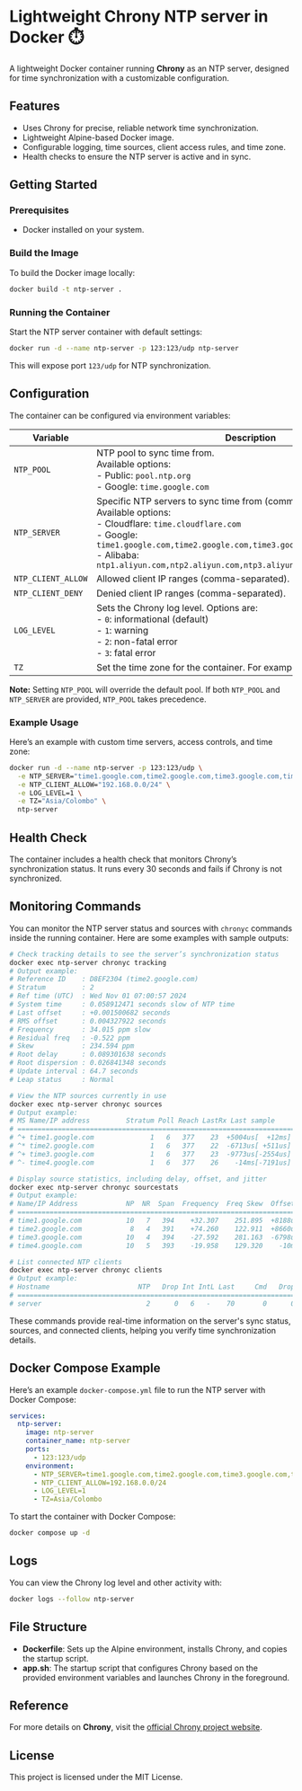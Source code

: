 # Lightweight Chrony NTP server in Docker ⏱️

A lightweight Docker container running **Chrony** as an NTP server, designed for time synchronization with a customizable configuration.

## Features

- Uses Chrony for precise, reliable network time synchronization.
- Lightweight Alpine-based Docker image.
- Configurable logging, time sources, client access rules, and time zone.
- Health checks to ensure the NTP server is active and in sync.

## Getting Started

### Prerequisites

- Docker installed on your system.

### Build the Image

To build the Docker image locally:

```bash
docker build -t ntp-server .
```

### Running the Container

Start the NTP server container with default settings:

```bash
docker run -d --name ntp-server -p 123:123/udp ntp-server
```

This will expose port `123/udp` for NTP synchronization.

## Configuration

The container can be configured via environment variables:

| Variable           | Description                                                     | Default             |
|--------------------|-----------------------------------------------------------------|---------------------|
| `NTP_POOL`         | NTP pool to sync time from.<br>Available options:<br>- Public: `pool.ntp.org`<br>- Google: `time.google.com` | `pool.ntp.org`      |
| `NTP_SERVER`       | Specific NTP servers to sync time from (comma-separated).<br>Available options:<br>- Cloudflare: `time.cloudflare.com`<br>- Google: `time1.google.com,time2.google.com,time3.google.com,time4.google.com`<br>- Alibaba: `ntp1.aliyun.com,ntp2.aliyun.com,ntp3.aliyun.com,ntp4.aliyun.com` | -                   |
| `NTP_CLIENT_ALLOW` | Allowed client IP ranges (comma-separated).                     | `allow all`         |
| `NTP_CLIENT_DENY`  | Denied client IP ranges (comma-separated).                      | None                |
| `LOG_LEVEL`        | Sets the Chrony log level. Options are:<br>  - `0`: informational (default)<br>  - `1`: warning<br>  - `2`: non-fatal error<br>  - `3`: fatal error | `0` (informational) |
| `TZ`               | Set the time zone for the container. For example: `Asia/Colombo`. | UTC                 |

**Note:** Setting `NTP_POOL` will override the default pool. If both `NTP_POOL` and `NTP_SERVER` are provided, `NTP_POOL` takes precedence.

### Example Usage

Here’s an example with custom time servers, access controls, and time zone:

```bash
docker run -d --name ntp-server -p 123:123/udp \
  -e NTP_SERVER="time1.google.com,time2.google.com,time3.google.com,time4.google.com" \
  -e NTP_CLIENT_ALLOW="192.168.0.0/24" \
  -e LOG_LEVEL=1 \
  -e TZ="Asia/Colombo" \
  ntp-server
```

## Health Check

The container includes a health check that monitors Chrony’s synchronization status. It runs every 30 seconds and fails if Chrony is not synchronized.

## Monitoring Commands

You can monitor the NTP server status and sources with `chronyc` commands inside the running container. Here are some examples with sample outputs:

```bash
# Check tracking details to see the server’s synchronization status
docker exec ntp-server chronyc tracking
# Output example:
# Reference ID    : D8EF2304 (time2.google.com)
# Stratum         : 2
# Ref time (UTC)  : Wed Nov 01 07:00:57 2024
# System time     : 0.058912471 seconds slow of NTP time
# Last offset     : +0.001500682 seconds
# RMS offset      : 0.004327922 seconds
# Frequency       : 34.015 ppm slow
# Residual freq   : -0.522 ppm
# Skew            : 234.594 ppm
# Root delay      : 0.089301638 seconds
# Root dispersion : 0.026841348 seconds
# Update interval : 64.7 seconds
# Leap status     : Normal

# View the NTP sources currently in use
docker exec ntp-server chronyc sources
# Output example:
# MS Name/IP address         Stratum Poll Reach LastRx Last sample               
# ===============================================================================
# ^+ time1.google.com              1   6   377    23  +5004us[  +12ms] +/-   42ms
# ^* time2.google.com              1   6   377    22  -6713us[ +511us] +/-   41ms
# ^+ time3.google.com              1   6   377    23  -9773us[-2554us] +/-   49ms
# ^- time4.google.com              1   6   377    26    -14ms[-7191us] +/-   41ms

# Display source statistics, including delay, offset, and jitter
docker exec ntp-server chronyc sourcestats
# Output example:
# Name/IP Address            NP  NR  Span  Frequency  Freq Skew  Offset  Std Dev
# ==============================================================================
# time1.google.com           10   7   394    +32.307    251.895  +8188us    24ms
# time2.google.com            8   4   391    +74.260    122.911  +8660us  7923us
# time3.google.com           10   4   394    -27.592    281.163  -6798us    25ms
# time4.google.com           10   5   393    -19.958    129.320    -10ms    11ms

# List connected NTP clients
docker exec ntp-server chronyc clients
# Output example:
# Hostname                      NTP   Drop Int IntL Last     Cmd   Drop Int  Last
# ===============================================================================
# server                          2      0   6   -    70       0      0   -     -
```

These commands provide real-time information on the server's sync status, sources, and connected clients, helping you verify time synchronization details.

## Docker Compose Example

Here’s an example `docker-compose.yml` file to run the NTP server with Docker Compose:

```yaml
services:
  ntp-server:
    image: ntp-server
    container_name: ntp-server
    ports:
      - 123:123/udp
    environment:
      - NTP_SERVER=time1.google.com,time2.google.com,time3.google.com,time4.google.com
      - NTP_CLIENT_ALLOW=192.168.0.0/24
      - LOG_LEVEL=1
      - TZ=Asia/Colombo
```

To start the container with Docker Compose:

```bash
docker compose up -d
```

## Logs

You can view the Chrony log level and other activity with:

```bash
docker logs --follow ntp-server
```

## File Structure

- **Dockerfile**: Sets up the Alpine environment, installs Chrony, and copies the startup script.
- **app.sh**: The startup script that configures Chrony based on the provided environment variables and launches Chrony in the foreground.

## Reference

For more details on **Chrony**, visit the [official Chrony project website](https://chrony-project.org/).

## License

This project is licensed under the MIT License.